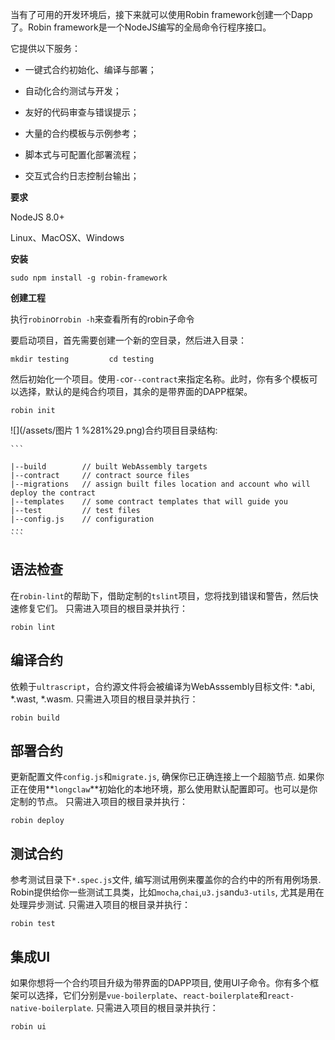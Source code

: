 当有了可用的开发环境后，接下来就可以使用Robin framework创建一个Dapp了。Robin framework是一个NodeJS编写的全局命令行程序接口。

它提供以下服务：

* 一键式合约初始化、编译与部署；

* 自动化合约测试与开发；

* 友好的代码审查与错误提示；

* 大量的合约模板与示例参考；

* 脚本式与可配置化部署流程；

* 交互式合约日志控制台输出；

**要求**

NodeJS 8.0+

Linux、MacOSX、Windows

**安装**

`sudo npm install -g robin-framework`

**创建工程**

执行`robin`or`robin -h`来查看所有的robin子命令

要启动项目，首先需要创建一个新的空目录，然后进入目录：

`mkdir testing        
 cd testing`

然后初始化一个项目。使用`-c`or`--contract`来指定名称。此时，你有多个模板可以选择，默认的是纯合约项目，其余的是带界面的DAPP框架。

```
robin init
```

![](/assets/图片 1 %281%29.png)合约项目目录结构:

    ```

    |--build        // built WebAssembly targets
    |--contract     // contract source files
    |--migrations   // assign built files location and account who will deploy the contract
    |--templates    // some contract templates that will guide you
    |--test         // test files 
    |--config.js    // configuration
    ...
    ```

## 语法检查

在`robin-lint`的帮助下，借助定制的`tslint`项目，您将找到错误和警告，然后快速修复它们。 只需进入项目的根目录并执行：

```
robin lint
```

## 编译合约

依赖于`ultrascript`，合约源文件将会被编译为WebAsssembly目标文件: \*.abi, \*.wast, \*.wasm. 只需进入项目的根目录并执行：

```
robin build
```

## 部署合约

更新配置文件`config.js`和`migrate.js`, 确保你已正确连接上一个超脑节点. 如果你正在使用**`longclaw`**初始化的本地环境，那么使用默认配置即可。也可以是你定制的节点。 只需进入项目的根目录并执行：

```
robin deploy
```

## 测试合约

参考测试目录下`*.spec.js`文件, 编写测试用例来覆盖你的合约中的所有用例场景. Robin提供给你一些测试工具类，比如`mocha`,`chai`,`u3.js`and`u3-utils`, 尤其是用在处理异步测试. 只需进入项目的根目录并执行：

```
robin test
```

## 集成UI

如果你想将一个合约项目升级为带界面的DAPP项目, 使用UI子命令。你有多个框架可以选择，它们分别是`vue-boilerplate`、`react-boilerplate`和`react-native-boilerplate`. 只需进入项目的根目录并执行：

```
robin ui
```



